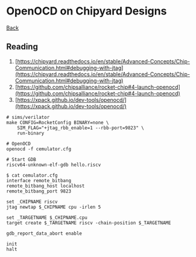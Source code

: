 # OpenOCD on Chipyard Designs

[Back](./digital-design.md)

## Reading

1. [https://chipyard.readthedocs.io/en/stable/Advanced-Concepts/Chip-Communication.html#debugging-with-jtag](https://chipyard.readthedocs.io/en/stable/Advanced-Concepts/Chip-Communication.html#debugging-with-jtag)
2. [https://github.com/chipsalliance/rocket-chip#4-launch-openocd](https://github.com/chipsalliance/rocket-chip#4-launch-openocd)
3. [https://xpack.github.io/dev-tools/openocd/](https://xpack.github.io/dev-tools/openocd/)

```
# sims/verilator
make CONFIG=RocketConfig BINARY=none \
    SIM_FLAG="+jtag_rbb_enable=1 --rbb-port=9823" \
    run-binary

# OpenOCD
openocd -f cemulator.cfg

# Start GDB
riscv64-unknown-elf-gdb hello.riscv
```


```
$ cat cemulator.cfg
interface remote_bitbang
remote_bitbang_host localhost
remote_bitbang_port 9823

set _CHIPNAME riscv
jtag newtap $_CHIPNAME cpu -irlen 5

set _TARGETNAME $_CHIPNAME.cpu
target create $_TARGETNAME riscv -chain-position $_TARGETNAME

gdb_report_data_abort enable

init
halt
```

